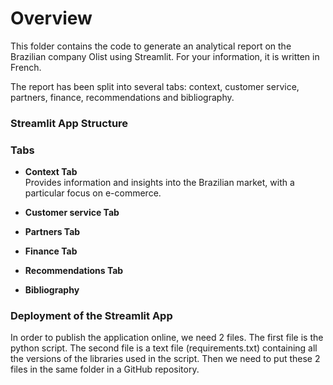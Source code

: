 # Overview

This folder contains the code to generate an analytical report on the Brazilian company Olist using Streamlit. For your information, it is written in French. 

The report has been split into several tabs: context, customer service, partners, finance, recommendations and bibliography. 

### Streamlit App Structure


### Tabs
- **Context Tab**  
  Provides information and insights into the Brazilian market, with a particular focus on e-commerce.

- **Customer service Tab**
- **Partners Tab**
- **Finance Tab**
- **Recommendations Tab**
- **Bibliography**

### Deployment of the Streamlit App
In order to publish the application online, we need 2 files. The first file is the python script. The second file is a text file (requirements.txt) containing all the versions of the libraries used in the script. 
Then we need to put these 2 files in the same folder in a GitHub repository. 
